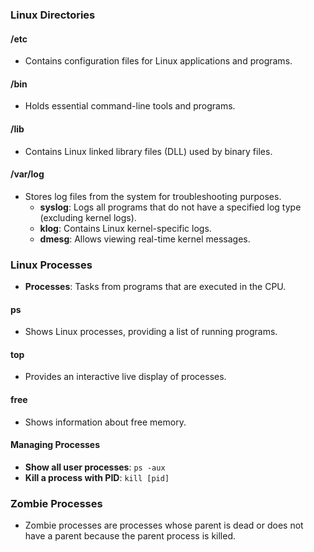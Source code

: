 ### Linux Directories

#### /etc
- Contains configuration files for Linux applications and programs.

#### /bin
- Holds essential command-line tools and programs.

#### /lib
- Contains Linux linked library files (DLL) used by binary files.

#### /var/log
- Stores log files from the system for troubleshooting purposes.
  - **syslog**: Logs all programs that do not have a specified log type (excluding kernel logs).
  - **klog**: Contains Linux kernel-specific logs.
  - **dmesg**: Allows viewing real-time kernel messages.

### Linux Processes

- **Processes**: Tasks from programs that are executed in the CPU.

#### ps
- Shows Linux processes, providing a list of running programs.

#### top
- Provides an interactive live display of processes.

#### free
- Shows information about free memory.

#### Managing Processes

- **Show all user processes**: `ps -aux`
- **Kill a process with PID**: `kill [pid]`

### Zombie Processes
- Zombie processes are processes whose parent is dead or does not have a parent because the parent process is killed.
